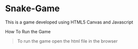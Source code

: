 # Snake-Game

This is a game developed using HTML5 Canvas and Javascript

How To Run the Game
>To run the game open the html file in the browser
